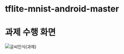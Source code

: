 # tflite-mnist-android-master

# 과제 수행 화면
![글씨인식(과제)](https://user-images.githubusercontent.com/127086592/233671188-7038e540-f0ff-4e26-8867-5d6330c27b04.png)


